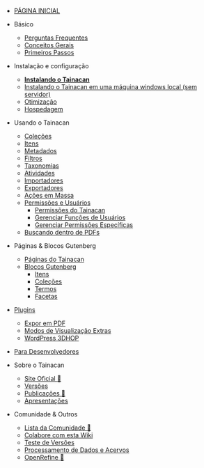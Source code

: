 * [PÁGINA INICIAL](/pt-br/README)

* Básico
    * [Perguntas Frequentes](/pt-br/faq)
    * [Conceitos Gerais](/pt-br/general-concepts)
    * [Primeiros Passos](/pt-br/getting-started)
* Instalação e configuração
    * [**Instalando o Tainacan**](/pt-br/instalacao)
    * [Instalando o Tainacan em uma máquina windows local (sem servidor)](/pt-br/xampp#instalando-o-tainacan-em-uma-máquina-windows-local-sem-servidor)
    * [Otimização](/pt-br/optimization)
    * [Hospedagem](/pt-br/hosting)
* Usando o Tainacan
    * [Coleções](/pt-br/collections)
    * [Itens](/pt-br/items)
    * [Metadados](/pt-br/metadata)
    * [Filtros](/pt-br/filters)
    * [Taxonomias](/pt-br/taxonomies)
    * [Atividades](/pt-br/activities)
    * [Importadores](/pt-br/importers)
    * [Exportadores](/pt-br/exporters)
    * [Ações em Massa](/pt-br/bulk-actions)
    * [Permissões e Usuários](/pt-br/users-roles.md)
        * [Permissões do Tainacan](/pt-br/capabilities.md)
        * [Gerenciar Funções de Usuários](/pt-br/manage-user-roles.md)
        * [Gerenciar Permissões Específicas](/pt-br/manage-specific-capabilities.md)
    * [Buscando dentro de PDFs](indexing-pdf.md)
* Páginas & Blocos Gutenberg
    * [Páginas do Tainacan](/pt-br/tainacan-pages.md)
    * [Blocos Gutenberg](/pt-br/gutenberg-blocks.md)
        * [Itens](/pt-br/blocks-items.md)
        * [Coleções](/pt-br/blocks-collections.md)
        * [Termos](/pt-br/blocks-terms.md)
        * [Facetas](/pt-br/blocks-facets.md)  
* [Plugins](/pt-br/plugins)
    * [Expor em PDF](/pt-br/plugin-pdf-exposer)
    * [Modos de Visualização Extras](/pt-br/plugin-extra-view-modes)
    * [WordPress 3DHOP](/pt-br/plugin-3d-hop)
* [Para Desenvolvedores](/dev/)
* Sobre o Tainacan
    * [Site Oficial :link:](https://tainacan.org/ ':ignore')
    * [Versões](/pt-br/releases)
    * [Publicações :link:](http://pesquisa.medialab.ufg.br/artigos/ ':ignore')
    * [Apresentações](/pt-br/presentations)
* Comunidade & Outros
    * [Lista da Comunidade :link:](https://lists.riseup.net/www/subscribe/tainacan ':ignore')
    * [Colabore com esta Wiki](/pt-br/CONTRIBUTING)
    * [Teste de Versões](/pt-br/release-testing.md) 
    * [Processamento de Dados e Acervos](/pt-br/data-processing)
    * [OpenRefine :link:](http://openrefine.org/ ':ignore')
 
